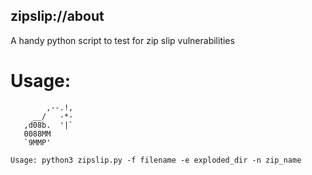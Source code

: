 ## zipslip://about

A handy python script to test for zip slip vulnerabilities 

# Usage:

````
        ,--.!,
     __/   -*-
   ,d08b.  '|`
   0088MM
   `9MMP'

Usage: python3 zipslip.py -f filename -e exploded_dir -n zip_name
   
   ````

